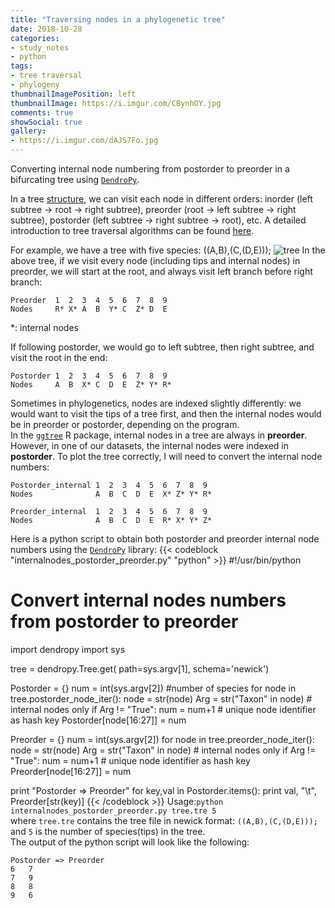 ```yaml
---
title: "Traversing nodes in a phylogenetic tree"
date: 2018-10-28
categories:
- study_notes
- python
tags:
- tree traversal
- phylogeny
thumbnailImagePosition: left
thumbnailImage: https://i.imgur.com/CBynhOY.jpg
comments: true
showSocial: true
gallery:
- https://i.imgur.com/dAJS7Fo.jpg
---
```


Converting internal node numbering from postorder to preorder in a bifurcating tree using [`DendroPy`](https://dendropy.org/).
<!--more-->

In a tree [structure](https://en.wikipedia.org/wiki/Tree_traversal), we can visit each node in different orders: inorder (left subtree → root → right subtree), preorder (root → left subtree → right subtree), postorder (left subtree → right subtree → root), etc. A detailed introduction to tree traversal algorithms can be found 
[here](https://www.geeksforgeeks.org/tree-traversals-inorder-preorder-and-postorder/).<br>

For example, we have a tree with five species: ((A,B),(C,(D,E)));
![tree](https://i.imgur.com/dAJS7Fo.jpg)
In the above tree, if we visit every node (including tips and internal nodes) in preorder, we will start at the root, and always visit left branch before right branch:
```
Preorder  1  2  3  4  5  6  7  8  9   
Nodes     R* X* A  B  Y* C  Z* D  E
```
*: internal nodes<br>

If following postorder, we would go to left subtree, then right subtree, and visit the root in the end:
```
Postorder 1  2  3  4  5  6  7  8  9
Nodes     A  B  X* C  D  E  Z* Y* R*
```
Sometimes in phylogenetics, nodes are indexed slightly differently: we would want to visit the tips of a tree first, and then the internal nodes would be in preorder or postorder, depending on the program.<br>
In the [`ggtree`](https://bioconductor.org/packages/release/bioc/html/ggtree.html) R package, internal nodes in a tree are always in **preorder**. However, in one of our datasets, the internal nodes were indexed in **postorder**. To plot the tree correctly, I will need to convert the internal node numbers:
```
Postorder_internal 1  2  3  4  5  6  7  8  9
Nodes              A  B  C  D  E  X* Z* Y* R*

Preorder_internal  1  2  3  4  5  6  7  8  9
Nodes              A  B  C  D  E  R* X* Y* Z*
```
Here is a python script to obtain both postorder and preorder internal node numbers using the [`DendroPy`](https://dendropy.org/) library:
{{< codeblock "internalnodes_postorder_preorder.py" "python" >}}
#!/usr/bin/python
# Convert internal nodes numbers from postorder to preorder
import dendropy
import sys

tree = dendropy.Tree.get(
    path=sys.argv[1],
    schema='newick')

Postorder = {}
num = int(sys.argv[2]) #number of species
for node in tree.postorder_node_iter():
    node = str(node)
    Arg = str("Taxon" in node)
    # internal nodes only
    if Arg != "True":
      num = num+1
      # unique node identifier as hash key
      Postorder[node[16:27]] = num
        
Preorder = {}
num = int(sys.argv[2])
for node in tree.preorder_node_iter():
    node = str(node)
    Arg = str("Taxon" in node)
    # internal nodes only
    if Arg != "True":
      num = num+1
      # unique node identifier as hash key
      Preorder[node[16:27]] = num

print "Postorder => Preorder"
for key,val in Postorder.items():
    print val, "\t", Preorder[str(key)]
{{< /codeblock >}}
Usage:`python internalnodes_postorder_preorder.py tree.tre 5`<br>
where `tree.tre` contains the tree file in newick format: `((A,B),(C,(D,E)));` and `5` is the number of species(tips) in the tree.<br>
The output of the python script will look like the following:
```
Postorder => Preorder
6 	7
7 	9
8 	8
9 	6
```